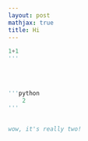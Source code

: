```yaml
---
layout: post
mathjax: true
title: Hi
---
```



```python
1+1
'''




'''python
    2
'''


wow, it's really two!

